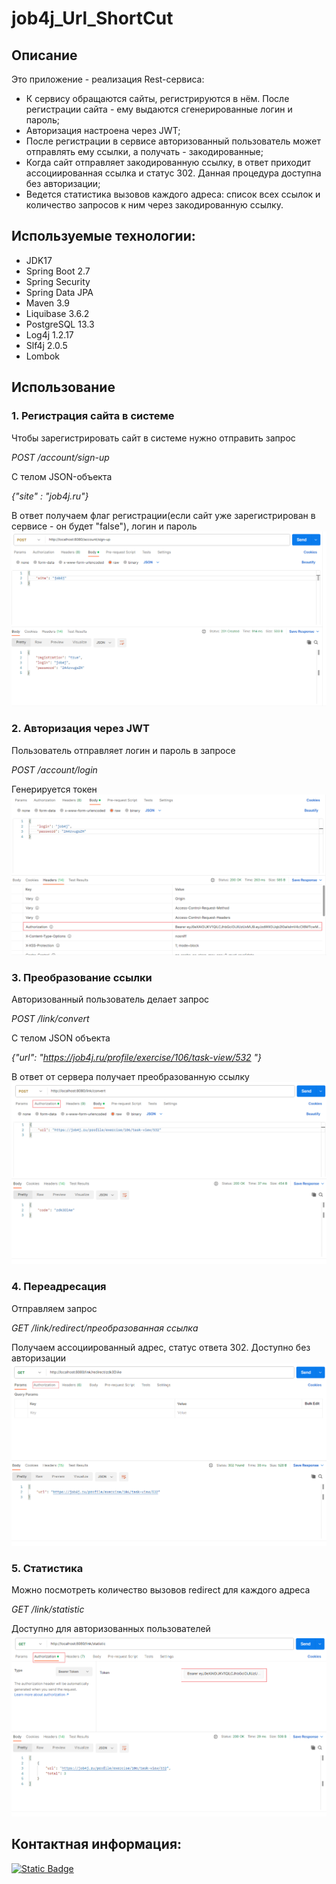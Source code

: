 job4j_Url_ShortCut
=================

## Описание
Это приложение - реализация Rest-сервиса:

- К сервису обращаются сайты, регистрируются в нём. После регистрации сайта - ему выдаются сгенерированные логин и пароль;
- Авторизация настроена через JWT;
- После регистрации в сервисе авторизованный пользователь может отправлять ему ссылки, а получать - закодированные;
- Когда сайт отправляет закодированную ссылку, в ответ приходит ассоциированная ссылка и статус 302. Данная процедура доступна без авторизации;
- Ведется статистика вызовов каждого адреса: список всех ссылок и количество запросов к ним через закодированную ссылку.



## Используемые технологии:
- JDK17
- Spring Boot 2.7
- Spring Security
- Spring Data JPA
- Maven 3.9
- Liquibase 3.6.2
- PostgreSQL 13.3
- Log4j 1.2.17
- Slf4j 2.0.5
- Lombok



## Использование

### 1. Регистрация сайта в системе
Чтобы зарегистрировать сайт в системе нужно отправить запрос

*POST   /account/sign-up*

С телом JSON-объекта

*{"site" : "job4j.ru"}*

В ответ получаем флаг регистрации(если сайт уже зарегистрирован в сервисе - он будет "false"), логин и пароль
![](img/1.Reg.png)

### 2. Авторизация через JWT
Пользователь отправляет логин и пароль в запросе

*POST   /account/login*

Генерируется токен
![](img/2.Login.png)

### 3. Преобразование ссылки
Авторизованный пользователь делает запрос

*POST   /link/convert*

С телом JSON объекта

*{"url": "https://job4j.ru/profile/exercise/106/task-view/532 "}*

В ответ от сервера получает преобразованную ссылку
![](img/3.Convert.png)

### 4. Переадресация
Отправляем запрос

*GET   /link/redirect/преобразованная ссылка*

Получаем ассоциированный адрес, статус ответа 302. Доступно без авторизации
![](img/4.Redirect.png)

### 5. Статистика
Можно посмотреть количество вызовов redirect для каждого адреса

*GET   /link/statistic*

Доступно для авторизованных пользователей
![](img/5.Statistic.png)



## Контактная информация:
<a href="https://t.me/ol_ruff">
<img alt="Static Badge" src="https://img.shields.io/badge/Telegram-blue?style=social&logo=telegram&logoColor=rgb&labelColor=hex&color=hex">
</a>